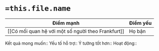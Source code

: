 # `=this.file.name`


| Điểm mạnh                                          | Điểm yếu |
| -------------------------------------------------- | -------- |
| [[Có mối quan hệ với một số người theo Frankfurt]] | Họ bận   | 

Kết quả mong muốn:: 
Yếu tố hỗ trợ:: 
Ý tưởng tốt hơn:: 
Hoạt động:: 